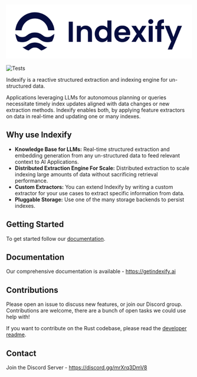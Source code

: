 ![Indexify](./docs/docs/images/Indexify_Logo_Wordmark.png)

![Tests](https://github.com/tensorlakeai/indexify/actions/workflows/test.yaml/badge.svg?branch=main)

Indexify is a reactive structured extraction and indexing engine for un-structured data.

Applications leveraging LLMs for autonomous planning or queries necessitate timely index updates aligned with data changes or new extraction methods. Indexify enables both, by applying feature extractors on data in real-time and updating one or many indexes.

## Why use Indexify

* **Knowledge Base for LLMs:** Real-time structured extraction and embedding generation from any un-structured data to feed relevant context to AI Applications.
* **Distributed Extraction Engine For Scale:** Distributed extraction to scale indexing large amounts of data without sacrificing retrieval performance.
* **Custom Extractors:** You can extend Indexify by writing a custom extractor for your use cases to extract specific information from data.
* **Pluggable Storage:** Use one of the many storage backends to persist indexes.

## Getting Started

To get started follow our [documentation](https://getindexify.ai/getting_started/).

## Documentation

Our comprehensive documentation is available - https://getindexify.ai

## Contributions
Please open an issue to discuss new features, or join our Discord group. Contributions are welcome, there are a bunch of open tasks we could use help with! 

If you want to contribute on the Rust codebase, please read the [developer readme](docs/docs/develop.md).

## Contact 
Join the Discord Server - https://discord.gg/mrXrq3DmV8 <br />
